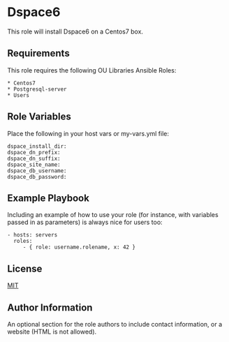 Dspace6 
=========

This role will install Dspace6 on a Centos7 box.

Requirements
------------

This role requires the following OU Libraries Ansible Roles:

	* Centos7
	* Postgresql-server
	* Users

Role Variables
--------------

Place the following in your host vars or my-vars.yml file:

```
dspace_install_dir:
dspace_dn_prefix:
dspace_dn_suffix:
dspace_site_name: 
dspace_db_username:
dspace_db_password:
```

Example Playbook
----------------

Including an example of how to use your role (for instance, with variables passed in as parameters) is always nice for users too:

    - hosts: servers
      roles:
         - { role: username.rolename, x: 42 }
License
-------

[MIT](https://github.com/OULibraries/ansible-role-dspace/blob/master/LICENSE)

Author Information
------------------

An optional section for the role authors to include contact information, or a website (HTML is not allowed).
